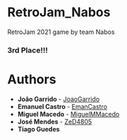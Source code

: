 # RetroJam_Nabos
RetroJam 2021 game by team Nabos

### 3rd Place!!!

# Authors

- **João Garrido** - [JoaoGarrido](https://github.com/JoaoGarrido)
- **Emanuel Castro** - [EmanCastro](https://github.com/EmanCastro)
- **Miguel Macedo** - [MiguelMMacedo](https://github.com/MiguelMMacedo)
- **José Mendes** - [ZeD4805](https://github.com/ZeD4805)
- **Tiago Guedes**
